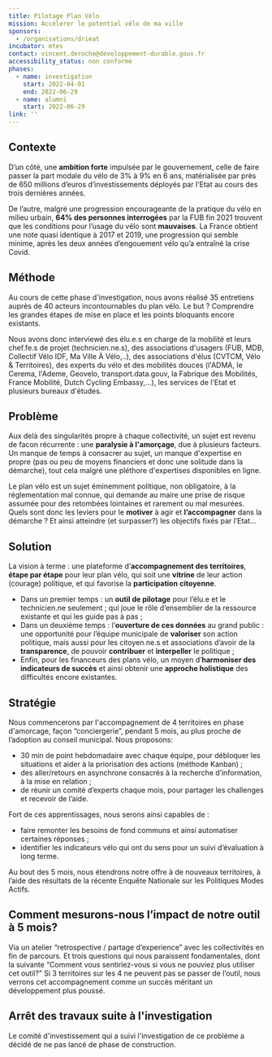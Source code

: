 ```yaml
---
title: Pilotage Plan Vélo
mission: Accélerer le potentiel vélo de ma ville
sponsors:
  - /organisations/drieat
incubator: mtes
contact: vincent.deroche@developpement-durable.gouv.fr
accessibility_status: non conforme
phases:
  - name: investigation
    start: 2022-04-01
    end: 2022-06-29
  - name: alumni
    start: 2022-06-29
link: ''
---
```

## Contexte

D’un côté, une **ambition forte** impulsée par le gouvernement, celle de faire passer la part modale du vélo de 3% à 9% en 6 ans, matérialisée par près de 650 millions d’euros d’investissements déployés par l'Etat au cours des trois dernières années.

De l’autre, malgré une progression encourageante de la pratique du vélo en milieu urbain, **64% des personnes interrogées** par la FUB fin 2021 trouvent que les conditions pour l’usage du vélo sont **mauvaises**. La France obtient une note quasi identique à 2017 et 2019, une progression qui semble minime, après les deux années d’engouement vélo qu’a entraîné la crise Covid.

## Méthode

Au cours de cette phase d'investigation, nous avons réalisé 35 entretiens auprès de 40 acteurs incontournables du plan vélo. Le but ? Comprendre les grandes étapes de mise en place et les points bloquants encore existants.

Nous avons donc interviewé des élu.e.s en charge de la mobilité et leurs chef.fe.s de projet (technicien.ne.s), des associations d'usagers (FUB, MDB, Collectif Vélo IDF, Ma Ville À Vélo,..), des associations d'élus (CVTCM, Vélo & Territoires), des experts du vélo et des mobilités douces (l'ADMA, le Cerema, l'Ademe, Geovelo, transport.data.gouv, la Fabrique des Mobilités, France Mobilité, Dutch Cycling Embassy,...), les services de l'Etat et plusieurs bureaux d'études.

## Problème

Aux delà des singularités propre à chaque collectivité, un sujet est revenu de facon récurrente : une **paralysie à l'amorçage**, due à plusieurs facteurs. Un manque de temps à consacrer au sujet, un manque d'expertise en propre (pas ou peu de moyens financiers et donc une solitude dans la démarche), tout cela malgré une pléthore d'expertises disponibles en ligne. 

Le plan vélo est un sujet éminemment politique, non obligatoire, à la réglementation mal connue, qui demande au maire une prise de risque assumée pour des retombées lointaines et rarement ou mal mesurées. Quels sont donc les leviers pour le **motiver** à agir et **l’accompagner** dans la démarche ? Et ainsi atteindre (et surpasser?) les objectifs fixés par l’Etat...

## Solution

La vision à terme : une plateforme d’**accompagnement des territoires**, **étape par étape** pour leur plan vélo, qui soit une **vitrine** de leur action (courage) politique, et qui favorise la **participation** **citoyenne**.

* Dans un premier temps : un **outil de pilotage** pour l’élu.e et le technicien.ne seulement ; qui joue le rôle d’ensemblier de la ressource existante et qui les guide pas à pas ;
* Dans un deuxième temps : l’**ouverture de ces données** au grand public : une opportunité pour l’équipe municipale de **valoriser** son action politique, mais aussi pour les citoyen.ne.s et associations d’avoir de la **transparence**, de pouvoir **contribuer** et **interpeller** le politique ;
* Enfin, pour les financeurs des plans vélo, un moyen d’**harmoniser des indicateurs de succès** et ainsi obtenir une **approche holistique** des difficultés encore existantes.

## Stratégie

Nous commencerons par l'accompagnement de 4 territoires en phase d'amorcage, façon “conciergerie”, pendant 5 mois, au plus proche de l’adoption au conseil municipal. Nous proposons: 

* 30 min de point hebdomadaire avec chaque équipe, pour débloquer les situations et aider à la priorisation des actions (méthode Kanban) ;
* des aller/retours en asynchrone consacrés à la recherche d’information, à la mise en relation ;
* de réunir un comité d’experts chaque mois, pour partager les challenges et recevoir de l’aide.

Fort de ces apprentissages, nous serons ainsi capables de :

* faire remonter les besoins de fond communs et ainsi automatiser certaines réponses ;
* identifier les indicateurs vélo qui ont du sens pour un suivi d’évaluation à long terme.

Au bout des 5 mois, nous étendrons notre offre à de nouveaux territoires, à l’aide des résultats de la récente Enquête Nationale sur les Politiques Modes Actifs.

## Comment mesurons-nous l’impact de notre outil à 5 mois?

Via un atelier “retrospective / partage d’experience” avec les collectivités en fin de parcours. Et trois questions qui nous paraissent fondamentales, dont la suivante “Comment vous sentiriez-vous si vous ne pouviez plus utiliser cet outil?” Si 3 territoires sur les 4 ne peuvent pas se passer de l’outil, nous verrons cet accompagnement comme un succès méritant un développement plus poussé.

## Arrêt des travaux suite à l'investigation

Le comité d'investissement qui a suivi l'investigation de ce problème a décidé de ne pas lancé de phase de construction.

